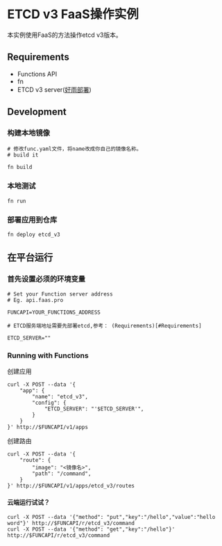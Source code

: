 # ETCD v3 FaaS操作实例

本实例使用FaaS的方法操作etcd v3版本。

## Requirements

- Functions API
- fn 
- ETCD v3 server([好雨部署](etcd_v3_server.md))

## Development

### 构建本地镜像

```
# 修改func.yaml文件，将name改成你自己的镜像名称。
# build it

fn build

```
### 本地测试
```
fn run

```

### 部署应用到仓库

```
fn deploy etcd_v3
```

## 在平台运行

### 首先设置必须的环境变量

```
# Set your Function server address
# Eg. api.faas.pro

FUNCAPI=YOUR_FUNCTIONS_ADDRESS

# ETCD服务端地址需要先部署etcd,参考： (Requirements)[#Requirements]

ETCD_SERVER=""
```

### Running with Functions

创建应用

```
curl -X POST --data '{
    "app": {
        "name": "etcd_v3",
        "config": { 
            "ETCD_SERVER": "'$ETCD_SERVER'",
        }
    }
}' http://$FUNCAPI/v1/apps
```

创建路由

```
curl -X POST --data '{
    "route": {
        "image": "<镜像名>",
        "path": "/command",
    }
}' http://$FUNCAPI/v1/apps/etcd_v3/routes
```

#### 云端运行试试？

```
curl -X POST --data '{"method": "put","key":"/hello","value":"hello word"}' http://$FUNCAPI/r/etcd_v3/command
curl -X POST --data '{"method": "get","key":"/hello"}' http://$FUNCAPI/r/etcd_v3/command

```